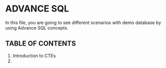 # ADVANCE SQL
In this file, you are going to see different scenarios with demo database by using Advance SQL concepts.
## TABLE OF CONTENTS
1) Introduction to CTEs
2) 
